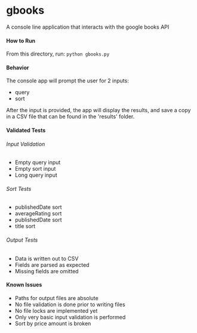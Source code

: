 # gbooks
A console line application that interacts with the google books API

#### How to Run

From this directory, run:
`python gbooks.py`

#### Behavior

The console app will prompt the user for 2 inputs:
* query
* sort

After the input is provided, the app will display the results, and save a copy in a
CSV file that can be found in the 'results' folder.

#### Validated Tests

###### Input Validation
* Empty query input
* Empty sort input
* Long query input

###### Sort Tests
* publishedDate sort
* averageRating sort
* publishedDate sort
* title sort

###### Output Tests
* Data is written out to CSV
* Fields are parsed as expected
* Missing fields are omitted

#### Known Issues
* Paths for output files are absolute
* No file validation is done prior to writing files
* No file locks are implemented yet
* Only very basic input validation is performed
* Sort by price amount is broken